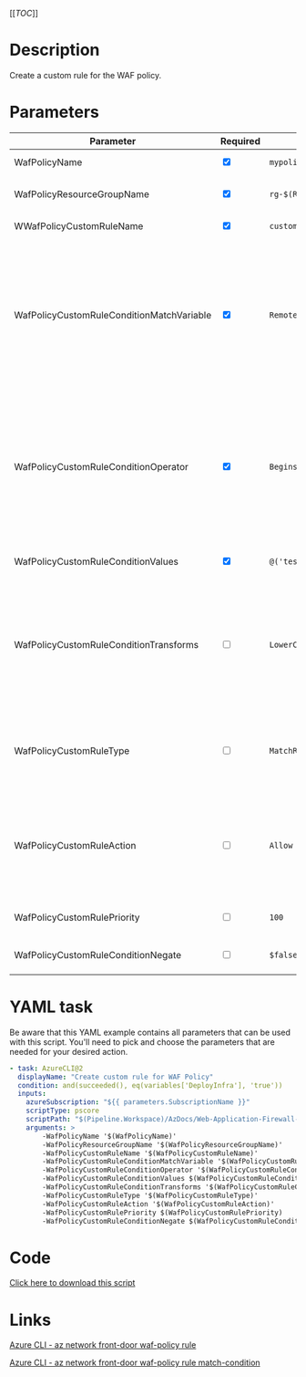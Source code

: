 [[_TOC_]]

# Description

Create a custom rule for the WAF policy.

# Parameters

| Parameter              | Required                        | Example Value                                                                 | Description                                               |
| ---------------------- | ------------------------------- | ----------------------------------------------------------------------------- | --------------------------------------------------------- |
| WafPolicyName          | <input type="checkbox" checked> | `mypolicy`                                                                    | The name of the policy.                                   |
| WafPolicyResourceGroupName | <input type="checkbox" checked> | `rg-$(Release.EnvironmentName)`                                               | The name of the resourcegroup the policy will reside in.  |
| WWafPolicyCustomRuleName | <input type="checkbox" checked> | `custom-rule-name` | The name of the custom rule. | 
| WafPolicyCustomRuleConditionMatchVariable | <input type="checkbox" checked> | `RemoteAddr` | The match type for the custom rule. The following are available: `RemoteAddr`, `RequestMethod`, `QueryString`, `PostArgs`, `RequestUri`, `RequestHeader`, `RequestBody`, `Cookies`, `SocketAddr`. |
| WafPolicyCustomRuleConditionOperator | <input type="checkbox" checked> | `BeginsWith` | The condition operator for the match condition. The following are available: `Any`, `IPMatch`, `GeoMatch`, `Equal`, `Contains`, `LessThan`, `GreaterThan`, `LessThanOrEqual`, `GreaterThanOrEqual`, `BeginsWith`, `EndsWith`, `RegEx`. |
| WafPolicyCustomRuleConditionValues | <input type="checkbox" checked> | `@('test';)` | The values that will be needed for the match operation. | 
| WafPolicyCustomRuleConditionTransforms | <input type="checkbox"> | `LowerCase` | Transformations that can be done on the condition values. The following are available: `LowerCase`, `RemoveNulls`, `Trim`, `UpperCase`, `UrlDecode`, `UrlEncode`. |
| WafPolicyCustomRuleType | <input type="checkbox"> | `MatchRule` | The rule type for the custom rule. The following are available: `MatchRule` and `RateLimitRule`. Defaults to `MatchRule`. | 
| WafPolicyCustomRuleAction | <input type="checkbox"> | `Allow` | The action that happens when the condition has been matched. The following are available: `Allow`, `Block`, `Log`, `Redirect`. Defaults to `Block`. | 
| WafPolicyCustomRulePriority | <input type="checkbox"> |`100` | The priority of the rule. Defaults to `100`.|
| WafPolicyCustomRuleConditionNegate | <input type="checkbox"> | `$false` | The negate of the rule. Defaults to `false`. |

# YAML task

Be aware that this YAML example contains all parameters that can be used with this script. You'll need to pick and choose the parameters that are needed for your desired action.

```yaml
- task: AzureCLI@2
  displayName: "Create custom rule for WAF Policy"
  condition: and(succeeded(), eq(variables['DeployInfra'], 'true'))
  inputs:
    azureSubscription: "${{ parameters.SubscriptionName }}"
    scriptType: pscore
    scriptPath: "$(Pipeline.Workspace)/AzDocs/Web-Application-Firewall-Policies/Create-WAF-Policy-Custom-Rule.ps1"
    arguments: >
        -WafPolicyName '$(WafPolicyName)'
        -WafPolicyResourceGroupName '$(WafPolicyResourceGroupName)'
        -WafPolicyCustomRuleName '$(WafPolicyCustomRuleName)'
        -WafPolicyCustomRuleConditionMatchVariable '$(WafPolicyCustomRuleConditionMatchVariable)'
        -WafPolicyCustomRuleConditionOperator '$(WafPolicyCustomRuleConditionOperator)'
        -WafPolicyCustomRuleConditionValues $(WafPolicyCustomRuleConditionValues)
        -WafPolicyCustomRuleConditionTransforms '$(WafPolicyCustomRuleConditionTransforms)'
        -WafPolicyCustomRuleType '$(WafPolicyCustomRuleType)'
        -WafPolicyCustomRuleAction '$(WafPolicyCustomRuleAction)'
        -WafPolicyCustomRulePriority $(WafPolicyCustomRulePriority)
        -WafPolicyCustomRuleConditionNegate $(WafPolicyCustomRuleConditionNegate)
```

# Code

[Click here to download this script](../../../../src/Web-Application-Firewall-Policies/Create-WAF-Policy-Custom-Rule.ps1)

# Links

[Azure CLI - az network front-door waf-policy rule](https://learn.microsoft.com/en-us/cli/azure/network/front-door/waf-policy/rule?view=azure-cli-latest)

[Azure CLI - az network front-door waf-policy rule match-condition](https://learn.microsoft.com/en-us/cli/azure/network/front-door/waf-policy/rule/match-condition?view=azure-cli-latest)